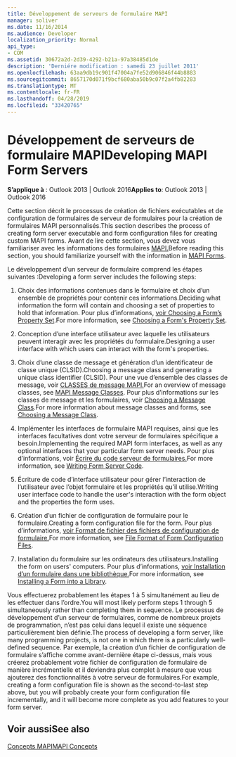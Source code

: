 ```yaml
---
title: Développement de serveurs de formulaire MAPI
manager: soliver
ms.date: 11/16/2014
ms.audience: Developer
localization_priority: Normal
api_type:
- COM
ms.assetid: 30672a2d-2d39-4292-b21a-97a38485d1de
description: 'Derniére modification : samedi 23 juillet 2011'
ms.openlocfilehash: 63aa9db19c901f47004a7fe52d906846f44b8883
ms.sourcegitcommit: 8657170d071f9bcf680aba50b9c07f2a4fb82283
ms.translationtype: MT
ms.contentlocale: fr-FR
ms.lasthandoff: 04/28/2019
ms.locfileid: "33420765"
---
```

# <a name="developing-mapi-form-servers"></a><span data-ttu-id="6e9af-103">Développement de serveurs de formulaire MAPI</span><span class="sxs-lookup"><span data-stu-id="6e9af-103">Developing MAPI Form Servers</span></span>

  
  
<span data-ttu-id="6e9af-104">**S’applique à** : Outlook 2013 | Outlook 2016</span><span class="sxs-lookup"><span data-stu-id="6e9af-104">**Applies to**: Outlook 2013 | Outlook 2016</span></span> 
  
<span data-ttu-id="6e9af-105">Cette section décrit le processus de création de fichiers exécutables et de configuration de formulaires de serveur de formulaires pour la création de formulaires MAPI personnalisés.</span><span class="sxs-lookup"><span data-stu-id="6e9af-105">This section describes the process of creating form server executable and form configuration files for creating custom MAPI forms.</span></span> <span data-ttu-id="6e9af-106">Avant de lire cette section, vous devez vous familiariser avec les informations des formulaires [MAPI.](mapi-forms.md)</span><span class="sxs-lookup"><span data-stu-id="6e9af-106">Before reading this section, you should familiarize yourself with the information in [MAPI Forms](mapi-forms.md).</span></span>
  
<span data-ttu-id="6e9af-107">Le développement d’un serveur de formulaire comprend les étapes suivantes :</span><span class="sxs-lookup"><span data-stu-id="6e9af-107">Developing a form server includes the following steps:</span></span>
  
1. <span data-ttu-id="6e9af-108">Choix des informations contenues dans le formulaire et choix d’un ensemble de propriétés pour contenir ces informations.</span><span class="sxs-lookup"><span data-stu-id="6e9af-108">Deciding what information the form will contain and choosing a set of properties to hold that information.</span></span> <span data-ttu-id="6e9af-109">Pour plus d’informations, [voir Choosing a Form’s Property Set](choosing-a-form-s-property-set.md).</span><span class="sxs-lookup"><span data-stu-id="6e9af-109">For more information, see [Choosing a Form's Property Set](choosing-a-form-s-property-set.md).</span></span>
    
2. <span data-ttu-id="6e9af-110">Conception d’une interface utilisateur avec laquelle les utilisateurs peuvent interagir avec les propriétés du formulaire.</span><span class="sxs-lookup"><span data-stu-id="6e9af-110">Designing a user interface with which users can interact with the form's properties.</span></span>
    
3. <span data-ttu-id="6e9af-111">Choix d’une classe de message et génération d’un identificateur de classe unique (CLSID).</span><span class="sxs-lookup"><span data-stu-id="6e9af-111">Choosing a message class and generating a unique class identifier (CLSID).</span></span> <span data-ttu-id="6e9af-112">Pour une vue d’ensemble des classes de message, voir [CLASSES de message MAPI.](mapi-message-classes.md)</span><span class="sxs-lookup"><span data-stu-id="6e9af-112">For an overview of message classes, see [MAPI Message Classes](mapi-message-classes.md).</span></span> <span data-ttu-id="6e9af-113">Pour plus d’informations sur les classes de message et les formulaires, voir [Choosing a Message Class](choosing-a-message-class.md).</span><span class="sxs-lookup"><span data-stu-id="6e9af-113">For more information about message classes and forms, see [Choosing a Message Class](choosing-a-message-class.md).</span></span>
    
4. <span data-ttu-id="6e9af-114">Implémenter les interfaces de formulaire MAPI requises, ainsi que les interfaces facultatives dont votre serveur de formulaires spécifique a besoin.</span><span class="sxs-lookup"><span data-stu-id="6e9af-114">Implementing the required MAPI form interfaces, as well as any optional interfaces that your particular form server needs.</span></span> <span data-ttu-id="6e9af-115">Pour plus d’informations, voir [Écrire du code serveur de formulaires.](writing-form-server-code.md)</span><span class="sxs-lookup"><span data-stu-id="6e9af-115">For more information, see [Writing Form Server Code](writing-form-server-code.md).</span></span> 
    
5. <span data-ttu-id="6e9af-116">Écriture de code d’interface utilisateur pour gérer l’interaction de l’utilisateur avec l’objet formulaire et les propriétés qu’il utilise.</span><span class="sxs-lookup"><span data-stu-id="6e9af-116">Writing user interface code to handle the user's interaction with the form object and the properties the form uses.</span></span>
    
6. <span data-ttu-id="6e9af-117">Création d’un fichier de configuration de formulaire pour le formulaire.</span><span class="sxs-lookup"><span data-stu-id="6e9af-117">Creating a form configuration file for the form.</span></span> <span data-ttu-id="6e9af-118">Pour plus d’informations, [voir Format de fichier des fichiers de configuration de formulaire.](file-format-of-form-configuration-files.md)</span><span class="sxs-lookup"><span data-stu-id="6e9af-118">For more information, see [File Format of Form Configuration Files](file-format-of-form-configuration-files.md).</span></span>
    
7. <span data-ttu-id="6e9af-119">Installation du formulaire sur les ordinateurs des utilisateurs.</span><span class="sxs-lookup"><span data-stu-id="6e9af-119">Installing the form on users' computers.</span></span> <span data-ttu-id="6e9af-120">Pour plus d’informations, [voir Installation d’un formulaire dans une bibliothèque.](installing-a-form-into-a-library.md)</span><span class="sxs-lookup"><span data-stu-id="6e9af-120">For more information, see [Installing a Form into a Library](installing-a-form-into-a-library.md).</span></span>
    
<span data-ttu-id="6e9af-121">Vous effectuerez probablement les étapes 1 à 5 simultanément au lieu de les effectuer dans l’ordre.</span><span class="sxs-lookup"><span data-stu-id="6e9af-121">You will most likely perform steps 1 through 5 simultaneously rather than completing them in sequence.</span></span> <span data-ttu-id="6e9af-122">Le processus de développement d’un serveur de formulaires, comme de nombreux projets de programmation, n’est pas celui dans lequel il existe une séquence particulièrement bien définie.</span><span class="sxs-lookup"><span data-stu-id="6e9af-122">The process of developing a form server, like many programming projects, is not one in which there is a particularly well-defined sequence.</span></span> <span data-ttu-id="6e9af-123">Par exemple, la création d’un fichier de configuration de formulaire s’affiche comme avant-dernière étape ci-dessus, mais vous créerez probablement votre fichier de configuration de formulaire de manière incrémentielle et il deviendra plus complet à mesure que vous ajouterez des fonctionnalités à votre serveur de formulaires.</span><span class="sxs-lookup"><span data-stu-id="6e9af-123">For example, creating a form configuration file is shown as the second-to-last step above, but you will probably create your form configuration file incrementally, and it will become more complete as you add features to your form server.</span></span>
  
## <a name="see-also"></a><span data-ttu-id="6e9af-124">Voir aussi</span><span class="sxs-lookup"><span data-stu-id="6e9af-124">See also</span></span>



[<span data-ttu-id="6e9af-125">Concepts MAPI</span><span class="sxs-lookup"><span data-stu-id="6e9af-125">MAPI Concepts</span></span>](mapi-concepts.md)

